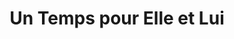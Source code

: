 ---
title: "Un Temps pour Elle et Lui"
url: /baillargues/un-temps-pour-elle-et-lui/
shop: Kosmetik
---
